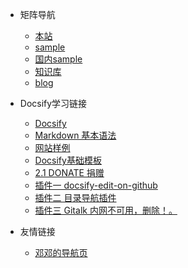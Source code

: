 <!-- _navbar.md -->

* 矩阵导航
  * [本站](https://boxtrade.github.io)
  * [sample](https://boxtrade.github.io/docsify_sample/#/)
  * [国内sample](https://boxtrade.gitee.io/docsify_sample/#/)
  * [知识库](knowledge/_sidebar.md)
  * [blog](knowledge/blog/moodDiary.md)
* Docsify学习链接
  * [Docsify](https://docsify.js.org/#/zh-cn/)
  * [Markdown 基本语法](https://markdown.com.cn/basic-syntax/)
  * [网站样例](https://github.com/docsifyjs/awesome-docsify#showcase)
  * [Docsify基础模板](https://github.com/boxtrade/docsify_sample)
  * [2.1 DONATE 捐赠](donate/README.md)
  * [插件一  docsify-edit-on-github ](https://chengit1763113879qq.github.io/docsify-edit-on-github/#/?id=docsify-edit-on-github)
  * [插件二  目录导航插件 ](https://github.com/imyelo/docsify-pagination/blob/master/readme.md)
  * [插件三  Gitalk 内网不可用，删除！。 ](https://docsify.js.org/#/zh-cn/plugins?id=gitalk)

* 友情链接
  * [邓邓的导航页](https://nav.xhhdd.cc/)


